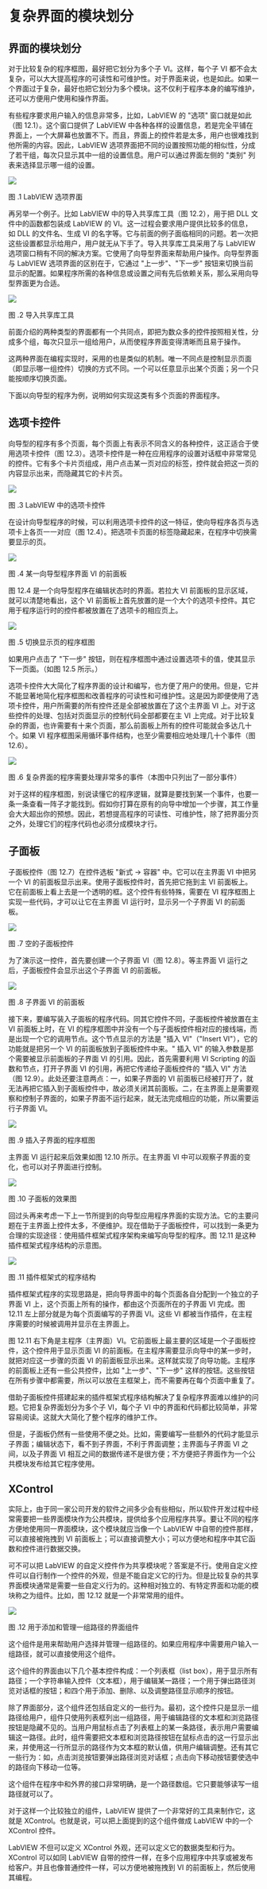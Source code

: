 # 复杂界面的模块划分

## 界面的模块划分

对于比较复杂的程序框图，最好把它划分为多个子 VI。这样，每个子 VI 都不会太复杂，可以大大提高程序的可读性和可维护性。对于界面来说，也是如此。如果一个界面过于复杂，最好也把它划分为多个模块。这不仅利于程序本身的编写维护，还可以方便用户使用和操作界面。

有些程序要求用户输入的信息非常多，比如，LabVIEW 的 "选项" 窗口就是如此（图
12.1）。这个窗口提供了 LabVIEW 中各种各样的设置信息，若是完全平铺在界面上，一个大屏幕也放置不下。而且，界面上的控件若是太多，用户也很难找到他所需的内容。因此，LabVIEW 选项界面把不同的设置按照功能的相似性，分成了若干组，每次只显示其中一组的设置信息。用户可以通过界面左侧的 "类别" 列表来选择显示哪一组的设置。

![](images/image736.png)

图 .1 LabVIEW 选项界面

再另举一个例子。比如 LabVIEW 中的导入共享库工具（图
12.2），用于把 DLL 文件中的函数都包装成 LabVIEW 的 VI。这一过程会要求用户提供比较多的信息，如 DLL 的文件名、生成 VI 的名字等。它与前面的例子面临相同的问题。若一次把这些设置都显示给用户，用户就无从下手了。导入共享库工具采用了与 LabVIEW 选项窗口稍有不同的解决方案。它使用了向导型界面来帮助用户操作。向导型界面与 LabVIEW 选项界面的区别在于，它通过 "上一步"、"下一步" 按钮来切换当前显示的配置。如果程序所需的各种信息或设置之间有先后依赖关系，那么采用向导型界面更为合适。

![](images/image737.png)

图 .2 导入共享库工具

前面介绍的两种类型的界面都有一个共同点，即把为数众多的控件按照相关性，分成多个组，每次只显示一组给用户，从而使程序界面变得清晰而且易于操作。

这两种界面在编程实现时，采用的也是类似的机制。唯一不同点是控制显示页面（即显示哪一组控件）切换的方式不同。一个可以任意显示出某个页面；另一个只能按顺序切换页面。

下面以向导型的程序为例，说明如何实现这类有多个页面的界面程序。

## 选项卡控件

向导型的程序有多个页面，每个页面上有表示不同含义的各种控件，这正适合于使用选项卡控件（图
12.3）。选项卡控件是一种在应用程序的设置对话框中非常常见的控件。它有多个卡片页组成，用户点击某一页对应的标签，控件就会把这一页的内容显示出来，而隐藏其它的卡片页。

![](images/image738.png)

图 .3 LabVIEW 中的选项卡控件

在设计向导型程序的时候，可以利用选项卡控件的这一特征，使向导程序各页与选项卡上各页一一对应（图
12.4）。把选项卡页面的标签隐藏起来，在程序中切换需要显示的页。

![](images/image739.png)

图 .4 某一向导型程序界面 VI 的前面板

图
12.4 是一个向导型程序在编辑状态时的界面。若拉大 VI 前面板的显示区域，就可以清楚地看出，这个 VI 前面板上首先放置的是一个大个的选项卡控件。其它用于程序运行时的控件都被放置在了选项卡的相应页上。

![](images/image740.png)

图 .5 切换显示页的程序框图

如果用户点击了 "下一步" 按钮，则在程序框图中通过设置选项卡的值，使其显示下一页面。（如图
12.5 所示。）

选项卡控件大大简化了程序界面的设计和编写，也方便了用户的使用。但是，它并不能显著地简化程序框图和改善程序的可读性和可维护性。这是因为即便使用了选项卡控件，用户所需要的所有控件还是全部被放置在了这个主界面 VI 上。对于这些控件的处理、包括对页面显示的控制代码全部都要在主 VI 上完成。对于比较复杂的界面，也许需要有十来个页面，那么前面板上所有的控件可能就会多达几十个。如果 VI 程序框图采用循环事件结构，也至少需要相应地处理几十个事件（图
12.6）。

![](images/image741.png)

图 .6 复杂界面的程序需要处理非常多的事件（本图中只列出了一部分事件）

对于这样的程序框图，别说读懂它的程序逻辑，就算是要找到某一个事件，也要一条一条查看一阵子才能找到。假如你打算在原有的向导中增加一个步骤，其工作量会大大超出你的预想。因此，若想提高程序的可读性、可维护性，除了把界面分页之外，处理它们的程序代码也必须分成模块才行。

## 子面板

子面板控件（图
12.7）在控件选板 "新式 -\> 容器" 中。它可以在主界面 VI 中把另一个 VI 的前面板显示出来。使用子面板控件时，首先把它拖到主 VI 前面板上。它在前面板上看上去是一个透明的框。这个控件有些特殊，需要在 VI 程序框图上实现一些代码，才可以让它在主界面 VI 运行时，显示另一个子界面 VI 的前面板。

![](images/image742.png)

图 .7 空的子面板控件

为了演示这一控件，首先要创建一个子界面 VI（图
12.8）。等主界面 VI 运行之后，子面板控件会显示出这个子界面 VI 的前面板。

![](images/image743.png)

图 .8 子界面 VI 的前面板

接下来，要编写装入子面板的程序代码。同其它控件不同，子面板控件被放置在主 VI 前面板上时，在 VI 的程序框图中并没有一个与子面板控件相对应的接线端，而是出现一个它的调用节点。这个节点显示的方法是 "插入 VI"（"Insert
VI"），它的功能就是把另一个 VI 的前面板放到子面板控件中来。" 插入 VI" 的输入参数是那个需要被显示前面板的子界面 VI 的引用。因此，首先需要利用 VI
Scripting 的函数和节点，打开子界面 VI 的引用，再把它传递给子面板控件的 "插入 VI" 方法（图
12.9）。此处还要注意两点：一，如果子界面的 VI 前面板已经被打开了，就无法再把它插入到子面板控件中，故必须关闭其前面板。二，在主界面上是需要观察和控制子界面的，如果子界面不运行起来，就无法完成相应的功能，所以需要运行子界面 VI。

![](images/image744.png)

图 .9 插入子界面的程序框图

主界面 VI 运行起来后效果如图
12.10 所示。在主界面 VI 中可以观察子界面的变化，也可以对子界面进行控制。

![](images/image745.png)

图 .10 子面板的效果图

回过头再来考虑一下上一节所提到的向导型应用程序界面的实现方法。它的主要问题在于主界面上控件太多，不便维护。现在借助于子面板控件，可以找到一条更为合理的实现途径：使用插件框架式程序架构来编写向导型的程序。图
12.11 是这种插件框架式程序结构的示意图。

![](images/image746.png)

图 .11 插件框架式的程序结构

插件框架式程序的实现思路是，把向导界面中的每个页面各自分配到一个独立的子界面 VI 上，这个页面上所有的操作，都由这个页面所在的子界面 VI 完成。图
12.11 左上部分就是为每个页面编写的子界面 VI。这些 VI 都被当作插件，在主程序需要的时候被调用并显示在主界面上。

图
12.11 右下角是主程序（主界面）VI。它前面板上最主要的区域是一个子面板控件，这个控件用于显示页面 VI 的前面板。在主程序需要显示向导中的某一步时，就把对应这一步骤的页面 VI 的前面板显示出来。这样就实现了向导功能。主程序的前面板上还有一些公共控件，比如 "上一步"、"下一步" 这样的按钮。这些按钮在所有步骤中都需要，所以可以放在主框架上，而不需要再在每个页面中重复了。

借助子面板控件搭建起来的插件框架式程序结构解决了复杂程序界面难以维护的问题。它把复杂界面划分为多个子 VI，每个子 VI 中的界面和代码都比较简单，非常容易阅读。这就大大简化了整个程序的维护工作。

但是，子面板仍然有一些使用不便之处。比如，需要编写一些额外的代码才能显示子界面；编辑状态下，看不到子界面，不利于界面调整；主界面与子界面 VI 之间，以及子界面 VI 相互之间的数据传递不是很方便；不方便把子界面作为一个公共模块发布给其它程序使用。

## XControl

实际上，由于同一家公司开发的软件之间多少会有些相似，所以软件开发过程中经常需要把一些界面模块作为公共模块，提供给多个应用程序共享。要让不同的程序方便地使用同一界面模块，这个模块就应当像一个 LabVIEW 中自带的控件那样，可以直接被拖拽到 VI 前面板上；可以直接调整大小；可以方便地和程序中其它函数和控件进行数据交换。

可不可以把 LabVIEW 的自定义控件作为共享模块呢？答案是不行。使用自定义控件可以自行制作一个控件的外观，但是不能自定义它的行为。但是比较复杂的共享界面模块通常是需要一些自定义行为的。这种相对独立的、有特定界面和功能的模块称之为组件。比如，图
12.12 就是一个非常常用的组件。

![](images/image747.png)

图 .12 用于添加和管理一组路径的界面组件

这个组件是用来帮助用户选择并管理一组路径的。如果应用程序中需要用户输入一组路径，就可以直接使用这个组件。

这个组件的界面由以下几个基本控件构成：一个列表框（list
box），用于显示所有路径；一个字符串输入控件（文本框），用于编辑某一路径；一个用于弹出路径浏览对话框的按钮；和四个用于添加、删除、以及调整路径显示顺序的按钮。

除了界面部分，这个组件还包括自定义的一些行为。最初，这个控件只是显示一组路径给用户，组件只使用列表框列出一组路径，用于编辑路径的文本框和浏览路径按钮是隐藏不见的。当用户用鼠标点击了列表框上的某一条路径，表示用户需要编辑这一路径。此时，组件需要把文本框和浏览路径按钮在鼠标点击的这一行显示出来，并使用这一行所显示的路径作为文本框的默认值，供用户编辑调整。还有其它一些行为：如，点击浏览按钮要弹出路径浏览对话框；点击向下移动按钮要使选中的路径向下移动一位等。

这个组件在程序中和外界的接口非常明确，是一个路径数组。它只要能够读写一组路径就可以了。

对于这样一个比较独立的组件，LabVIEW 提供了一个非常好的工具来制作它，这就是 XControl。也就是说，可以把上面提到的这个组件做成 LabVIEW 中的一个 XControl 控件。

LabVIEW 不但可以定义 XControl 外观，还可以定义它的数据类型和行为。XControl 可以如同 LabVIEW 自带的控件一样，在多个应用程序中共享或被发布给客户。并且也像普通控件一样，可以方便地被拖拽到 VI 的前面板上，然后使用其编程。
